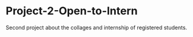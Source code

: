 # Project-2-Open-to-Intern
Second project about the collages and internship of registered students.
